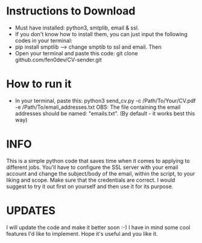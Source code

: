 # Instructions to Download
- Must have installed: python3, smtplib, email & ssl.
- If you don't know how to install them, you can just input the following codes in your terminal:
- pip install smptlib --> change smptib to ssl and email.
Then
- Open your terminal and paste this code: git clone github.com/fen0dev/CV-sender.git

# How to run it
- In your terminal, paste this: python3 send_cv.py -c /Path/To/Your/CV.pdf -e /Path/To/email_addresses.txt
OBS: The file containing the email addresses should be named: "emails.txt". (By default - it works best this way)

# INFO
This is a simple python code that saves time when it comes to applying to different jobs.
You'll have to configure the SSL server with your email account and change the subject/body of the email, within the script, to your liking and scope.
Make sure that the credentials are correct. I would suggest to try it out first on yourself and then use it for its purpose.

# UPDATES
I will update the code and make it better soon :-) I have in mind some cool features I'd like to implement.
Hope it's useful and you like it.
